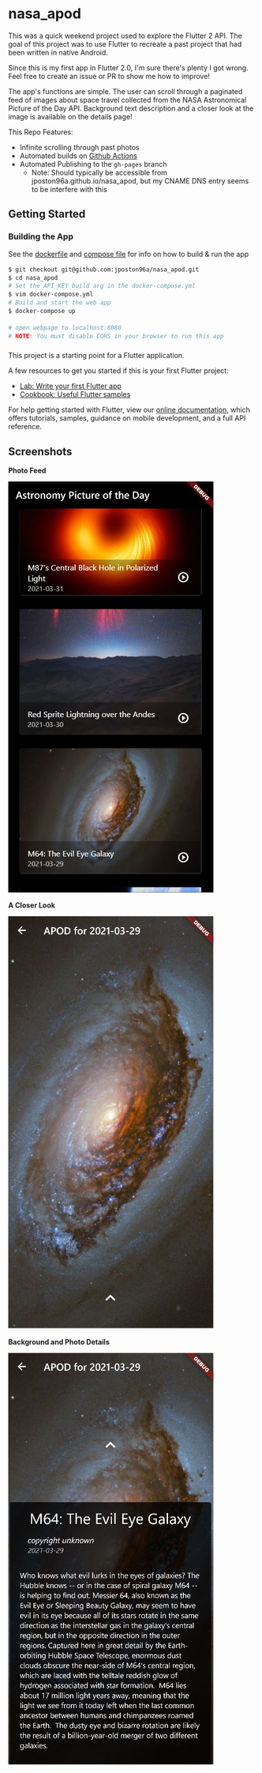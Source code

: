 # nasa_apod

This was a quick weekend project used to explore the Flutter 2 API. The goal of this project was to use Flutter to recreate a past project that had been written in native Android.

Since this is my first app in Flutter 2.0, I'm sure there's plenty I got wrong. Feel free to create an issue or PR to show me how to improve!

The app's functions are simple. The user can scroll through a paginated feed of images about space travel collected from the NASA Astronomical Picture of the Day API. Background text description and a closer look at the image is available on the details page!

This Repo Features:
- Infinite scrolling through past photos
- Automated builds on [Github Actions](.github/workflows/main.yml)
- Automated Publishing to the `gh-pages` branch
    - Note: Should typically be accessible from jposton96a.github.io/nasa_apod, but my CNAME DNS entry seems to be interfere with this

## Getting Started

### Building the App
See the [dockerfile](dockerfile) and [compose file](docker-compose.yml) for info on how to build & run the app

```bash
$ git checkout git@github.com:jposton96a/nasa_apod.git
$ cd nasa_apod
# Set the API_KEY build arg in the docker-compose.yml
$ vim docker-compose.yml
# Build and start the web app
$ docker-compose up

# open webpage to localhost:8080
# NOTE: You must disable CORS in your browser to run this app
```

### 

This project is a starting point for a Flutter application.

A few resources to get you started if this is your first Flutter project:

- [Lab: Write your first Flutter app](https://flutter.dev/docs/get-started/codelab)
- [Cookbook: Useful Flutter samples](https://flutter.dev/docs/cookbook)

For help getting started with Flutter, view our
[online documentation](https://flutter.dev/docs), which offers tutorials,
samples, guidance on mobile development, and a full API reference.

## Screenshots

**Photo Feed**

![](screenshots/feed.jpg)

**A Closer Look**

![](screenshots/details.jpg)


**Background and Photo Details**

![](screenshots/details_text.jpg)
